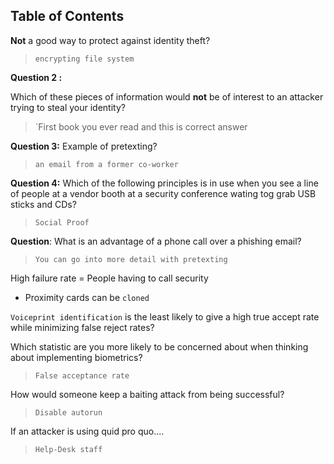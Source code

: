 ## Table of Contents


**Not** a  good way to protect against identity theft?
> `encrypting file system`


**Question 2 :**

Which of these pieces of information would **not** be of interest to an attacker trying to steal your identity?


> `First book you ever read and this is correct answer


**Question 3:**
Example of pretexting?
> `an email from a former co-worker`

**Question 4:** 
Which of the following principles is in use when you see a line of people at a vendor booth at a security conference wating tog grab USB sticks and CDs?
> `Social Proof`

**Question**:
What is an advantage of a phone call over a phishing email?
> `You can go into more detail with pretexting`

High failure rate = People having to call security

- Proximity cards can be `cloned`

`Voiceprint identification` is the least likely to give a high true accept rate while minimizing false reject rates?

Which statistic are you more likely to be concerned about when thinking about implementing biometrics?
> `False acceptance rate`

How would someone keep a baiting attack from being successful?
> `Disable autorun`

If an attacker is using quid pro quo....
> `Help-Desk staff`


